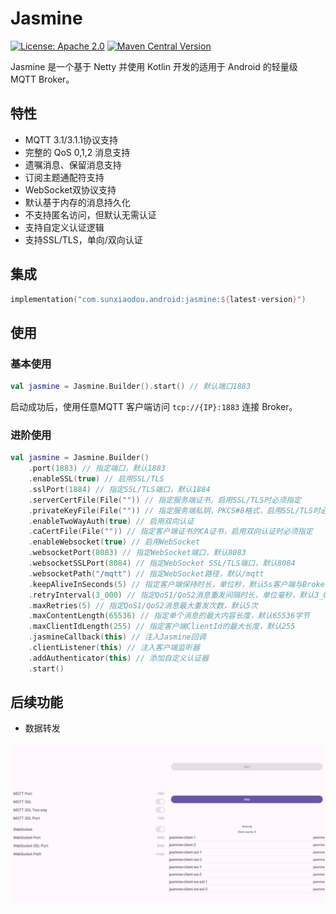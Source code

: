 # Jasmine

[![License: Apache 2.0](https://img.shields.io/github/license/guodongAndroid/jasmine?color=yellow)](./LICENSE.txt) [![Maven Central Version](https://img.shields.io/maven-central/v/com.sunxiaodou.android/jasmine)](https://central.sonatype.com/artifact/com.sunxiaodou.android/jasmine)

Jasmine 是一个基于 Netty 并使用 Kotlin 开发的适用于 Android 的轻量级 MQTT Broker。

## 特性

- MQTT 3.1/3.1.1协议支持
- 完整的 QoS 0,1,2 消息支持
- 遗嘱消息、保留消息支持
- 订阅主题通配符支持
- WebSocket双协议支持
- 默认基于内存的消息持久化
- 不支持匿名访问，但默认无需认证
- 支持自定义认证逻辑
- 支持SSL/TLS，单向/双向认证

## 集成

```kotlin
implementation("com.sunxiaodou.android:jasmine:${latest-version}")
```

## 使用

### 基本使用

```kotlin
val jasmine = Jasmine.Builder().start() // 默认端口1883
```

启动成功后，使用任意MQTT 客户端访问 `tcp://{IP}:1883` 连接 Broker。

### 进阶使用

```kotlin
val jasmine = Jasmine.Builder()
	.port(1883) // 指定端口，默认1883
	.enableSSL(true) // 启用SSL/TLS
	.sslPort(1884) // 指定SSL/TLS端口，默认1884
	.serverCertFile(File("")) // 指定服务端证书，启用SSL/TLS时必须指定
	.privateKeyFile(File("")) // 指定服务端私钥，PKCS#8格式，启用SSL/TLS时必须指定
	.enableTwoWayAuth(true) // 启用双向认证
	.caCertFile(File("")) // 指定客户端证书的CA证书，启用双向认证时必须指定
	.enableWebsocket(true) // 启用WebSocket
	.websocketPort(8083) // 指定WebSocket端口，默认8083
	.websocketSSLPort(8084) // 指定WebSocket SSL/TLS端口，默认8084
	.websocketPath("/mqtt") // 指定WebSocket路径，默认/mqtt
	.keepAliveInSeconds(5) // 指定客户端保持时长，单位秒，默认5s客户端与Broker没有交互即断开连接
	.retryInterval(3_000) // 指定QoS1/QoS2消息重发间隔时长，单位毫秒，默认3_000毫秒
	.maxRetries(5) // 指定QoS1/QoS2消息最大重发次数，默认5次
	.maxContentLength(65536) // 指定单个消息的最大内容长度，默认65536字节
	.maxClientIdLength(255) // 指定客户端ClientId的最大长度，默认255
	.jasmineCallback(this) // 注入Jasmine回调
	.clientListener(this) // 注入客户端监听器
	.addAuthenticator(this) // 添加自定义认证器
	.start()
```

## 后续功能

- 数据转发

![jasmine](./imgs/jasmine.png)